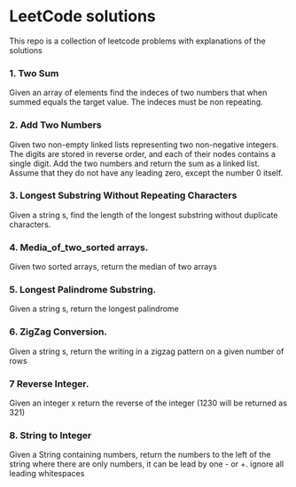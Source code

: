 # LeetCode solutions

This repo is a collection of leetcode problems with explanations of the solutions


### 1. Two Sum
Given an array of elements find the indeces of two numbers that when summed equals the target value.
The indeces must be non repeating.

### 2. Add Two Numbers
Given two non-empty linked lists representing two non-negative integers. The digits are stored in reverse order, and each of their nodes contains a single digit. Add the two numbers and return the sum as a linked list. Assume that they do not have any leading zero, except the number 0 itself.

### 3. Longest Substring Without Repeating Characters
Given a string s, find the length of the  longest substring without duplicate characters.

### 4. Media_of_two_sorted arrays.
Given two sorted arrays, return the median of two arrays

### 5. Longest Palindrome Substring.
Given a string s, return the longest palindrome

### 6. ZigZag Conversion.
Given a string s, return the writing in a zigzag pattern on a given number of rows

### 7 Reverse Integer.
Given an integer x return the reverse of the integer (1230 will be returned as 321)


### 8. String to Integer
Given a String containing numbers, return the numbers to the left of the string where there are only numbers, it can be lead by one - or +. ignore all leading whitespaces
